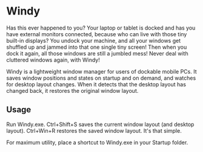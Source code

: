# Windy

Has this ever happened to you?  Your laptop or tablet is docked and has you have external monitors connected, because
who can live with those tiny built-in displays?  You undock your machine, and all your windows get shuffled up and
jammed into that one single tiny screen! Then when you dock it again, all those windows are still a jumbled mess!
Never deal with cluttered windows again, with Windy!

Windy is a lightweight window manager for users of dockable mobile PCs.  It saves window positions and states on
startup and on demand, and watches for desktop layout changes.  When it detects that the desktop layout has changed
back, it restores the original window layout.

## Usage

Run Windy.exe.  Ctrl+Shift+S saves the current window layout (and desktop layout).
Ctrl+Win+R restores the saved window layout.  It's that simple.

For maximum utility, place a shortcut to Windy.exe in your Startup folder.